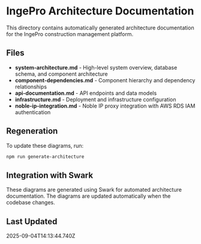 # IngePro Architecture Documentation

This directory contains automatically generated architecture documentation for the IngePro construction management platform.

## Files

- **system-architecture.md** - High-level system overview, database schema, and component architecture
- **component-dependencies.md** - Component hierarchy and dependency relationships
- **api-documentation.md** - API endpoints and data models
- **infrastructure.md** - Deployment and infrastructure configuration
- **noble-ip-integration.md** - Noble IP proxy integration with AWS RDS IAM authentication

## Regeneration

To update these diagrams, run:

```bash
npm run generate-architecture
```

## Integration with Swark

These diagrams are generated using Swark for automated architecture documentation. The diagrams are updated automatically when the codebase changes.

## Last Updated

2025-09-04T14:13:44.740Z
